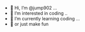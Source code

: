 - 👋 Hi, I’m @jump902 ...
- 👀 I’m interested in coding ..
- 🌱 I’m currently learning coding ...
- 🌱 or just make fun 

<!---
jump902/jump902 is a ✨ special ✨ repository because its `README.md` (this file) appears on your GitHub profile.
You can click the Preview link to take a look at your changes.
--->
